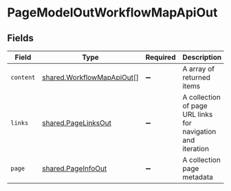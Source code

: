# PageModelOutWorkflowMapApiOut


## Fields

| Field                                                                  | Type                                                                   | Required                                                               | Description                                                            |
| ---------------------------------------------------------------------- | ---------------------------------------------------------------------- | ---------------------------------------------------------------------- | ---------------------------------------------------------------------- |
| `content`                                                              | [shared.WorkflowMapApiOut](../../models/shared/workflowmapapiout.md)[] | :heavy_minus_sign:                                                     | A array of returned items                                              |
| `links`                                                                | [shared.PageLinksOut](../../models/shared/pagelinksout.md)             | :heavy_minus_sign:                                                     | A collection of page URL links for navigation and iteration            |
| `page`                                                                 | [shared.PageInfoOut](../../models/shared/pageinfoout.md)               | :heavy_minus_sign:                                                     | A collection page metadata                                             |